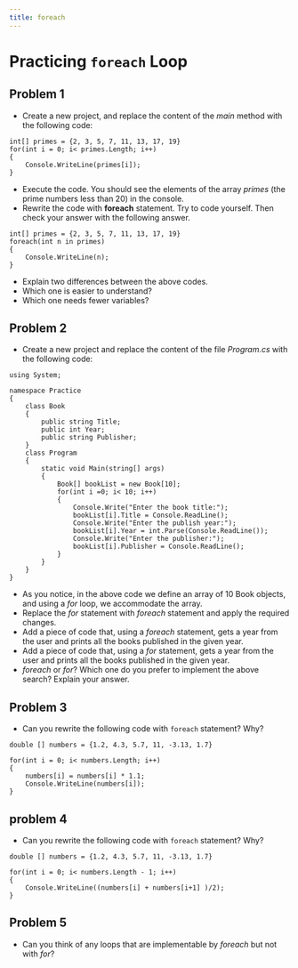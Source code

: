 ```yaml
---
title: foreach
---
```

# Practicing `foreach` Loop
## Problem 1

- Create a new project, and replace the content of the _main_ method with the following code:
```
int[] primes = {2, 3, 5, 7, 11, 13, 17, 19}
for(int i = 0; i< primes.Length; i++)
{
    Console.WriteLine(primes[i]);
}
```
- Execute the code. You should see the elements of the array _primes_ (the prime numbers less than 20) in the console.
- Rewrite the code with **foreach** statement. Try to code yourself. Then check your answer with the following answer.
```
int[] primes = {2, 3, 5, 7, 11, 13, 17, 19}
foreach(int n in primes)
{
    Console.WriteLine(n);
}
```
- Explain two differences between the above codes. 
- Which one is easier to understand?
- Which one needs fewer variables?


## Problem 2
- Create a new project and replace the content of the file _Program.cs_ with the following code:
```
using System;

namespace Practice
{
    class Book
    {
        public string Title;
        public int Year;
        public string Publisher;
    }
    class Program
    {
        static void Main(string[] args)
        {
            Book[] bookList = new Book[10];
            for(int i =0; i< 10; i++)
            {
                Console.Write("Enter the book title:");
                bookList[i].Title = Console.ReadLine();
                Console.Write("Enter the publish year:");
                bookList[i].Year = int.Parse(Console.ReadLine());
                Console.Write("Enter the publisher:");
                bookList[i].Publisher = Console.ReadLine();
            }
        }
    }
}
```
- As you notice, in the above code we define an array of 10 Book objects, and using a _for_ loop, we accommodate the array.
- Replace the _for_ statement with _foreach_ statement and apply the required changes.
- Add a piece of code that, using a _foreach_ statement, gets a year from the user and prints all the books published in the given year.
- Add a piece of code that, using a _for_ statement, gets a year from the user and prints all the books published in the given year. 
- _foreach_ or _for_? Which one do you prefer to implement the above search? Explain your answer.
## Problem 3

- Can you rewrite the following code with `foreach` statement? Why?

```
double [] numbers = {1.2, 4.3, 5.7, 11, -3.13, 1.7}

for(int i = 0; i< numbers.Length; i++)
{
    numbers[i] = numbers[i] * 1.1;
    Console.WriteLine(numbers[i]);
}
```
## problem 4


- Can you rewrite the following code with `foreach` statement? Why?

```
double [] numbers = {1.2, 4.3, 5.7, 11, -3.13, 1.7}

for(int i = 0; i< numbers.Length - 1; i++)
{   
    Console.WriteLine((numbers[i] + numbers[i+1] )/2);
}
```

## Problem 5
- Can you think of any loops that are implementable by _foreach_ but not with _for_?
